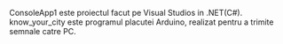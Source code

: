 ConsoleApp1 este proiectul facut pe Visual Studios in .NET(C#).
know_your_city este programul placutei Arduino, realizat pentru a trimite semnale catre PC.
